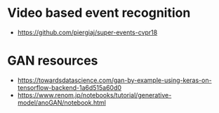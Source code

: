 # Video based event recognition
- https://github.com/piergiaj/super-events-cvpr18

# GAN resources
- https://towardsdatascience.com/gan-by-example-using-keras-on-tensorflow-backend-1a6d515a60d0
- https://www.renom.jp/notebooks/tutorial/generative-model/anoGAN/notebook.html
